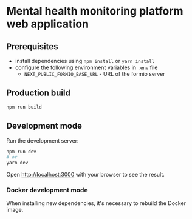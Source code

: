 # Mental health monitoring platform web application

## Prerequisites

-   install dependencies using `npm install` or `yarn install`
-   configure the following environment variables in `.env` file
    -   `NEXT_PUBLIC_FORMIO_BASE_URL` - URL of the formio server

## Production build

```bash
npm run build
```

## Development mode

Run the development server:

```bash
npm run dev
# or
yarn dev
```

Open [http://localhost:3000](http://localhost:3000) with your browser to see the result.

### Docker development mode

When installing new dependencies, it's necessary to rebuild the Docker image.
